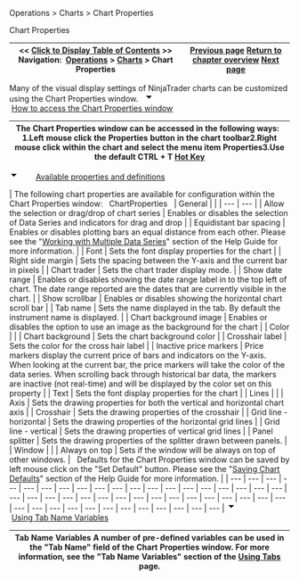 ﻿
Operations > Charts > Chart Properties

Chart Properties

| << [Click to Display Table of Contents](chart_properties.md) >> **Navigation:**     [Operations](operations-1.md) > [Charts](charts-1.md) > Chart Properties | [Previous page](trading_from_a_chart-1.md) [Return to chapter overview](charts-1.md) [Next page](reload_historical_data-1.md) |
| --- | --- |
Many of the visual display settings of NinjaTrader charts can be customized using the Chart Properties window.
 
![tog_minus](tog_minus-1.gif)        [How to access the Chart Properties window](javascript:HMToggle('toggle','HowToAccessTheChartPropertiesWindow','HowToAccessTheChartPropertiesWindow_ICON'))

| The Chart Properties window can be accessed in the following ways:   1.Left mouse click the Properties button in the chart toolbar2.Right mouse click within the chart and select the menu item Properties3.Use the default CTRL + T [Hot Key](hot_key_manager-1.md) |
| --- |
![tog_minus](tog_minus-1.gif)        [Available properties and definitions](javascript:HMToggle('toggle','AvailablePropertiesAndDefinitions','AvailablePropertiesAndDefinitions_ICON'))

| The following chart properties are available for configuration within the Chart Properties window:   ChartProperties     | General |  | | --- | --- | | Allow the selection or drag/drop of chart series | Enables or disables the selection of Data Series and indicators for drag and drop | | Equidistant bar spacing | Enables or disables plotting bars an equal distance from each other. Please see the "[Working with Multiple Data Series](working_with_multiple_data_series-1.md)" section of the Help Guide for more information. | | Font | Sets the font display properties for the chart | | Right side margin | Sets the spacing between the Y-axis and the current bar in pixels | | Chart trader | Sets the chart trader display mode. | | Show date range | Enables or disables showing the date range label in to the top left of chart. The date range reported are the dates that are currently visible in the chart. | | Show scrollbar | Enables or disables showing the horizontal chart scroll bar | | Tab name | Sets the name displayed in the tab. By default the instrument name is displayed. | | Chart background image | Enables or disables the option to use an image as the background for the chart | | Color |  | | Chart background | Sets the chart background color | | Crosshair label | Sets the color for the cross hair label | | Inactive price markers | Price markers display the current price of bars and indicators on the Y-axis. When looking at the current bar, the price markers will take the color of the data series. When scrolling back through historical bar data, the markers are inactive (not real-time) and will be displayed by the color set on this property | | Text | Sets the font display properties for the chart | | Lines |  | | Axis | Sets the drawing properties for both the vertical and horizontal chart axis | | Crosshair | Sets the drawing properties of the crosshair | | Grid line - horizontal | Sets the drawing properties of the horizontal grid lines | | Grid line - vertical | Sets the drawing properties of vertical grid lines | | Panel splitter | Sets the drawing properties of the splitter drawn between panels. | | Window |  | | Always on top | Sets if the window will be always on top of other windows. |      Defaults for the Chart Properties window can be saved by left mouse click on the "Set Default" button. Please see the "[Saving Chart Defaults](saving_chart_defaults_and_templates-1.md)" section of the Help Guide for more information. |
| --- | --- | --- | --- | --- | --- | --- | --- | --- | --- | --- | --- | --- | --- | --- | --- | --- | --- | --- | --- | --- | --- | --- | --- | --- | --- | --- | --- | --- | --- | --- | --- | --- | --- | --- | --- | --- | --- | --- | --- | --- | --- | --- | --- | --- | --- | --- |
![tog_minus](tog_minus-1.gif)        [Using Tab Name Variables](javascript:HMToggle('toggle','UsingTabNameVariables','UsingTabNameVariables_ICON'))

| Tab Name Variables A number of pre-defined variables can be used in the "Tab Name" field of the Chart Properties window. For more information, see the "Tab Name Variables" section of the [Using Tabs](using_tabs-1.md) page. |
| --- |

